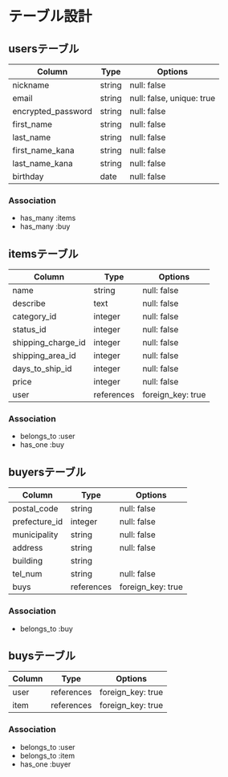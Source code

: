 # テーブル設計

## usersテーブル

|Column                   |Type   |Options                  |
|-------------------------|-------|-------------------------|
|nickname                 |string |null: false              |
|email                    |string |null: false, unique: true|
|encrypted_password       |string |null: false              |
|first_name               |string |null: false              |
|last_name                |string |null: false              |
|first_name_kana          |string |null: false              |
|last_name_kana           |string |null: false              |
|birthday                 |date   |null: false              |

### Association
- has_many :items
- has_many :buy


## itemsテーブル

|Column            |Type      |Options          |
|------------------|----------|-----------------|
|name              |string    |null: false      |
|describe          |text      |null: false      |
|category_id       |integer   |null: false      |
|status_id         |integer   |null: false      |
|shipping_charge_id|integer   |null: false      |
|shipping_area_id  |integer   |null: false      |
|days_to_ship_id   |integer   |null: false      |
|price             |integer   |null: false      |
|user              |references|foreign_key: true|

### Association
- belongs_to :user
- has_one :buy


## buyersテーブル

|Column             |Type      |Options          |
|-------------------|----------|-----------------|
|postal_code        |string    |null: false      |
|prefecture_id      |integer   |null: false      |
|municipality       |string    |null: false      |
|address            |string    |null: false      |
|building           |string    |                 |
|tel_num            |string    |null: false      |
|buys               |references|foreign_key: true|

### Association
- belongs_to :buy


## buysテーブル

|Column|Type         |Options          |
|------|-------------|-----------------|
|user  |references   |foreign_key: true|
|item  |references   |foreign_key: true|

### Association
- belongs_to :user
- belongs_to :item
- has_one :buyer